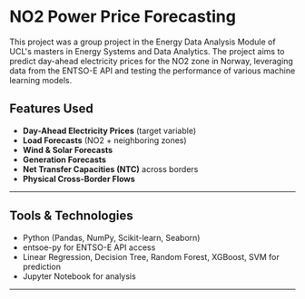 # NO2 Power Price Forecasting

This project was a group project in the Energy Data Analysis Module of UCL's masters in Energy Systems and Data Analytics. The project aims to predict day-ahead electricity prices for the NO2 zone in Norway, leveraging data from the ENTSO-E API and testing the performance of various machine learning models. 

## Features Used

- **Day-Ahead Electricity Prices** (target variable)
- **Load Forecasts** (NO2 + neighboring zones)
- **Wind & Solar Forecasts**
- **Generation Forecasts**
- **Net Transfer Capacities (NTC)** across borders
- **Physical Cross-Border Flows**

---

## Tools & Technologies

- Python (Pandas, NumPy, Scikit-learn, Seaborn)
- entsoe-py for ENTSO-E API access
- Linear Regression, Decision Tree, Random Forest, XGBoost, SVM for prediction
- Jupyter Notebook for analysis

---



